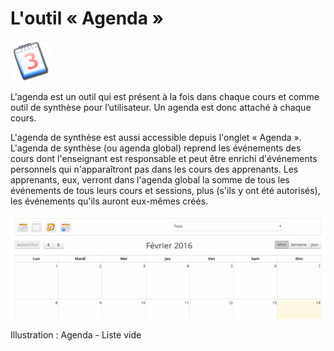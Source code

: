 # L'outil « Agenda »

![](../../.gitbook/assets/agenda.png)

L'agenda est un outil qui est présent à la fois dans chaque cours et comme outil de synthèse pour l’utilisateur. Un agenda est donc attaché à chaque cours.

L'agenda de synthèse est aussi accessible depuis l'onglet « Agenda ». L'agenda de synthèse \(ou agenda global\) reprend les événements des cours dont l'enseignant est responsable et peut être enrichi d'événements personnels qui n'apparaîtront pas dans les cours des apprenants. Les apprenants, eux, verront dans l'agenda global la somme de tous les événements de tous leurs cours et sessions, plus \(s'ils y ont été autorisés\), les événements qu'ils auront eux-mêmes créés.

![](../../.gitbook/assets/image229%20%281%29.png)

Illustration : Agenda - Liste vide


